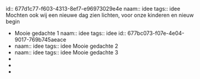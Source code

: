 id:: 677d1c77-f603-4313-8ef7-e96973029e4e
naam:: idee
tags:: idee
Mochten ook wij een nieuwe dag zien lichten, voor onze kinderen en nieuw begin

- Mooie gedachte 1
  naam:: idee
  tags:: idee
  id:: 677bc073-f07e-4e04-9017-769b745aeace
- naam:: idee
  tags:: idee
  Mooie gedachte 2
- naam:: idee
  tags:: idee
  Mooie gedachte 3
-
-
-